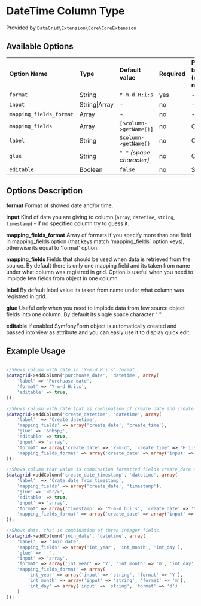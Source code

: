 # DateTime Column Type #

Provided by ``DataGrid\Extension\Core\CoreExtension``

## Available Options ##

<table>
    <tr>
        <td>
            <b>Option Name</b>
        </td>
        <td>
            <b>Type</b>
        </td>
        <td>
            <b>Default value</b>
        </td>
        <td>
            <b>Required</b>
        </td>
        <td>
            <b>Provided by (extension name)</b>
        </td>
    </tr>
    <tr>
        <td>
            <code>format</code>
        </td>
        <td>
            String
        </td>
        <td>
            <code>Y-m-d H:i:s</code>
        </td>
        <td>
            yes
        </td>
        <td>
            -
        </td>
    </tr>
    <tr>
        <td>
            <code>input</code>
        </td>
        <td>
            String|Array
        </td>
        <td>
            -
        </td>
        <td>
            no
        </td>
        <td>
            -
        </td>
    </tr>
    <tr>
        <td>
            <code>mapping_fields_format</code>
        </td>
        <td>
            Array
        </td>
        <td>
            -
        </td>
        <td>
            no
        </td>
        <td>
            -
        </td>
    </tr>
    <tr>
        <td>
            <code>mapping_fields</code>
        </td>
        <td>
            Array
        </td>
        <td>
            <code>[$column->getName()]</code>
        </td>
        <td>
            no
        </td>
        <td>
            Core
        </td>
    </tr>
    <tr>
        <td>
            <code>label</code>
        </td>
        <td>
            String
        </td>
        <td>
            <code>$column->getName()</code>
        </td>
        <td>
            no
        </td>
        <td>
            Core
        </td>
    </tr>
    <tr>
        <td>
            <code>glue</code>
        </td>
        <td>
            String
        </td>
        <td>
            <code>" "</code> <i>(space character)</i>
        </td>
        <td>
            no
        </td>
        <td>
            Core
        </td>
    </tr>
    <tr>
        <td>
            <code>editable</code>
        </td>
        <td>
            Boolean
        </td>
        <td>
            <code>false</code>
        </td>
        <td>
            no
        </td>
        <td>
            Symfony
        </td>
    </tr>
</table>

## Options Description ##

**format** Format of showed date and/or time.

**input** Kind of data you are giving to column (``array``, ``datetime``, ``string``, ``timestamp``) - if no specified column try to guess it.

**mapping_fields_format** Array of formats if you specify more than one field in mapping_fields option (that keys match 'mapping_fields` option keys), otherwise its equal to 'format' option.

**mapping_fields** Fields that should be used when data is retrieved from the source. By default there is only one mapping 
field and its taken from name under what column was registred in grid. 
Option is useful when you need to implode few fields from object in one column. 

**label** By default label value its taken from name under what column was registred in grid. 

**glue** Useful only when you need to implode data from few source object fields into one column. By default its single space character " ". 

**editable** If enabled SymfonyForm object is automatically created and passed into view as attribute and you can easly use it to display quick edit.

## Example Usage ##

``` php

//Shows column with date in 'Y-m-d H:i:s' format.
$datagrid->addColumn('purchuase_date', 'datetime', array(
    'label' => 'Purchuase date', 
    'format' => 'Y-m-d H:i:s',
    'editable' => true,
));

//Shows column with date that is combination of create_date and create_time fields.
$datagrid->addColumn('create_datetime', 'datetime', array(
    'label'  => 'Create datetime',
    'mapping_fields' => array('create_date', 'create_time'),
    'glue' => '&nbsp;',
    'editable' => true,
    'input' => 'array',
    'format' => array('create_date' => 'Y-m-d', 'create_time' => "H:i:s"),
    'mapping_fields_format' => array('create_date' => array('input' => 'datetime'), 'create_time' => array('input' => 'datetime')),
));

//Shows column that value is combination formatted fields create_date and timestamp.
$datagrid->addColumn('create_date_timestamp', 'datetime', array(
    'label'  => 'Crate date from timestamp',
    'mapping_fields' => array('create_date', 'timestamp'),
    'glue' => '<br/>',
    'editable' => true,
    'input' => 'array',
    'format' => array('timestamp' => 'Y-m-d h:i:s', 'create_date' => 'Y-m-d'),
    'mapping_fields_format' => array('create_date' => array('input' => 'datetime'), 'timestamp' => array('input' => 'timestamp'))
));

//Shows date, that is combination of three integer fields.
$datagrid->addColumn('join_date', 'datetime', array(
    'label'  => 'Join date',
    'mapping_fields' => array('int_year', 'int_month', 'int_day'),
    'glue' => '-',
    'input' => 'array',
    'format' => array('int_year' => 'Y', 'int_month' => 'm', 'int_day' => 'd'),
    'mapping_fields_format' => array(
        'int_year' => array('input' => 'string', 'format' => 'Y'),
        'int_month' => array('input' => 'string', 'format' => 'm'),
        'int_day' => array('input' => 'string', 'format' => 'd')
    )
));

```